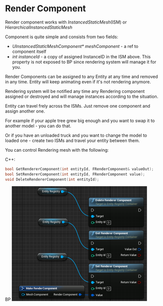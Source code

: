 # Render Component 

Render component works with *InstancedStaticMesh*(ISM) or *HierarchicalInstancedStaticMesh*

Component is quite simple and consists from two fields:

* _UInstancedStaticMeshComponent* meshComponent_ - a ref to component itself
* *int instanceId* - a copy of assigned InstanceID in the ISM above. This property is not exposed to BP since rendering system will manage it for you.

Render Components can be assigned to any Entity at any time and removed in any time. Entity will keep animating even if it's not rendering anymore.

Rendering system will be notified any time any Rendering component assigned or destroyed and will manage instances according to the situation.

Entity can travel frely across the ISMs. Just remove one component and assign another one.

For example if your apple tree grew big enough and you want to swap it to another model - you can do that.

Or if you have an unloaded truck and you want to change the model to loaded one - create two ISMs and travel your entity between them.

You can control Rendering mesh with the following:

C++:

```C++
bool GetRendererComponent(int entityId, FRenderComponent& valueOut);
bool SetRendererComponent(int entityId, FRenderComponent value);
void DeleteRendererComponent(int entityId);
```

BP
![alt text](static/img/screens/render_component.png "")
